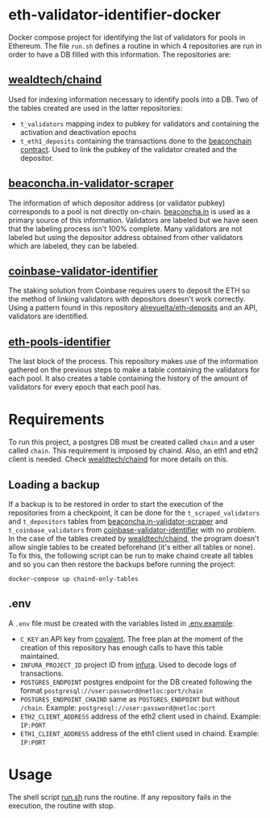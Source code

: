 # eth-validator-identifier-docker

Docker compose project for identifying the list of validators for pools in Ethereum. The file `run.sh` defines a routine in which 4 repositories are run in order to have a DB filled with this information. The repositories are:

## [wealdtech/chaind](https://github.com/wealdtech/chaind/)

Used for indexing information necessary to identify pools into a DB. Two of the tables created are used in the latter repositories:

- `t_validators` mapping index to pubkey for validators and containing the activation and deactivation epochs
- `t_eth1_deposits` containing the transactions done to the [beaconchain contract](https://etherscan.io/address/0x00000000219ab540356cBB839Cbe05303d7705Fa). Used to link the pubkey of the validator created and the depositor.

## [beaconcha.in-validator-scraper](https://github.com/santi1234567/beaconcha.in-validator-scraper)

The information of which depositor address (or validator pubkey) corresponds to a pool is not directly on-chain. [beaconcha.in](https://beaconcha.in/) is used as a primary source of this information. Validators are labeled but we have seen that the labeling process isn't 100% complete. Many validators are not labeled but using the depositor address obtained from other validators which are labeled, they can be labeled.

## [coinbase-validator-identifier](https://github.com/santi1234567/coinbase-validator-identifier)

The staking solution from Coinbase requires users to deposit the ETH so the method of linking validators with depositors doesn't work correctly. Using a pattern found in this repository [alrevuelta/eth-deposits](https://github.com/alrevuelta/eth-deposits) and an API, validators are identified.

## [eth-pools-identifier](https://github.com/santi1234567/eth-pools-identifier)

The last block of the process. This repository makes use of the information gathered on the previous steps to make a table containing the validators for each pool. It also creates a table containing the history of the amount of validators for every epoch that each pool has.

# Requirements

To run this project, a postgres DB must be created called `chain` and a user called `chain`. This requirement is imposed by chaind. Also, an eth1 and eth2 client is needed. Check [wealdtech/chaind](https://github.com/wealdtech/chaind/) for more details on this.

## Loading a backup

If a backup is to be restored in order to start the execution of the repositories from a checkpoint, it can be done for the `t_scraped_validators` and `t_depositors` tables from [beaconcha.in-validator-scraper](https://github.com/santi1234567/beaconcha.in-validator-scraper) and `t_coinbase_validators` from [coinbase-validator-identifier](https://github.com/santi1234567/coinbase-validator-identifier) with no problem. In the case of the tables created by [wealdtech/chaind](https://github.com/wealdtech/chaind/), the program doesn't allow single tables to be created beforehand (it's either all tables or none). To fix this, the following script can be run to make chaind create all tables and so you can then restore the backups before running the project:

```
docker-compose up chaind-only-tables
```

## .env

A `.env` file must be created with the variables listed in [.env.example](https://github.com/santi1234567/eth-validator-identifier-docker/blob/main/.env.example):

- `C_KEY` an API key from [covalent](https://www.covalenthq.com/docs/api/). The free plan at the moment of the creation of this repository has enough calls to have this table maintained.
- `INFURA_PROJECT_ID` project ID from [infura](https://app.infura.io/dashboard). Used to decode logs of transactions.
- `POSTGRES_ENDPOINT` postgres endpoint for the DB created following the format `postgresql://user:password@netloc:port/chain`
- `POSTGRES_ENDPOINT_CHAIND` same as `POSTGRES_ENDPOINT` but without `/chain`. Example: `postgresql://user:password@netloc:port`
- `ETH2_CLIENT_ADDRESS` address of the eth2 client used in chaind. Example: `IP:PORT`
- `ETH1_CLIENT_ADDRESS` address of the eth1 client used in chaind. Example: `IP:PORT`

# Usage

The shell script [run.sh](https://github.com/santi1234567/eth-validator-identifier-docker/blob/main/run.sh) runs the routine. If any repository fails in the execution, the routine with stop.
